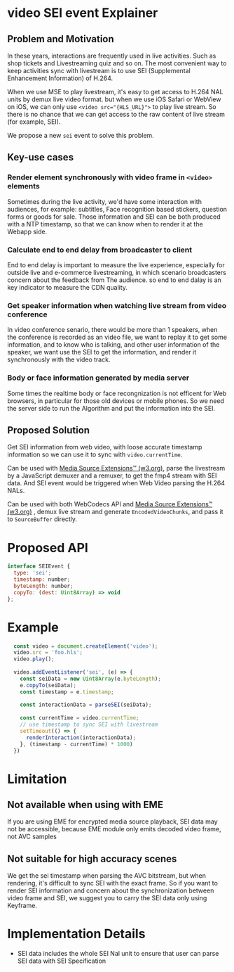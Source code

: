 # video SEI event Explainer

## Problem and Motivation

In these years, interactions are frequently used in live activities. Such as shop tickets and Livestreaming quiz and so on. The most convenient way to keep activities sync with livestream is to use SEI (Supplemental Enhancement Information) of H.264. 

When we use MSE to play livestream, it's easy to get access to H.264 NAL units by demux live video format. but when we use iOS Safari or WebView on iOS, we can only use `<video src="{HLS_URL}">` to play live stream. So there is no chance that we can get access to the raw content of live stream (for example, SEI).

We propose a new `sei` event to solve this problem.

## Key-use cases

### Render element synchronously with video frame in `<video>` elements
Sometimes during the live activity, we'd have some interaction with audiences, for example: subtitles, Face recognition based stickers, question forms or goods for sale. Those information and SEI can be both produced with a NTP timestamp, so that we can know when to render it at the Webapp side.

### Calculate end to end delay from broadcaster to client
End to end delay is important to measure the live experience, especially for outside live and e-commerce livestreaming, in which scenario broadcasters concern about the feedback from The audience. so end to end dalay is an key indicator to measure the CDN quality.

### Get speaker information when watching live stream from video conference
In video conference senario, there would be more than 1 speakers, when the conference is recorded as an video file, we want to replay it to get some information, and to know who is talking, and other user information of the speaker, we want use the SEI to get the information, and render it synchronously with the video track.

### Body or face information generated by media server
Some times the realtime body or face recongnization is not efficent for Web browsers, in particular for those old devices or mobile phones. So we need the server side to run the Algorithm and put the information into the SEI.


## Proposed Solution

Get SEI information from web video, with loose accurate timestamp information so we can use it to sync with `video.currentTime`.

Can be used with [Media Source Extensions™ (w3.org)](https://www.w3.org/TR/media-source-2/),  parse the livestream by a JavaScript demuxer and a remuxer, to get the fmp4 stream with SEI data. And SEI event would be triggered when Web Video parsing the H.264 NALs.

Can be used with both WebCodecs API and [Media Source Extensions™ (w3.org)](https://www.w3.org/TR/media-source-2/) , demux live stream and generate `EncodedVideoChunks`, and pass it to `SourceBuffer` directly.




# Proposed API

```Javascript
interface SEIEvent {
  type: 'sei';
  timestamp: number;
  byteLength: number;
  copyTo: (dest: Uint8Array) => void 
};
```


# Example

```Javascript
  const video = document.createElement('video');
  video.src = 'foo.hls';
  video.play();
  
  video.addEventListener('sei', (e) => {
    const seiData = new Uint8Array(e.byteLength);
    e.copyTo(seiData);
    const timestamp = e.timestamp;
    
    const interactionData = parseSEI(seiData);
    
    const currentTime = video.currentTime;
    // use timestamp to sync SEI with livestream
    setTimeout(() => {
      renderInteraction(interactionData);
    }, (timestamp - currentTime) * 1000)
  })
```

# Limitation

## Not available when using with EME

If you are using EME for encrypted media source playback, SEI data may not be accessible, because EME module only emits decoded video frame, not AVC samples

## Not suitable for high accuracy scenes

We get the sei timestamp when parsing the AVC bitstream, but when rendering, it's difficult to sync SEI with the exact frame. So if you want to render SEI information and concern about the synchronization between video frame and SEI, we suggest you to carry the SEI data only using Keyframe.


# Implementation Details

* SEI data includes the whole SEI Nal unit to ensure that user can parse SEI data with SEI Specification
